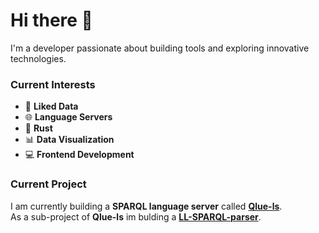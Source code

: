 # Hi there 👋  

I'm a developer passionate about building tools and exploring innovative technologies.  

### Current Interests  

- 🔗 **Liked Data**
- 🌐 **Language Servers**
- 🦀 **Rust**
- 📊 **Data Visualization**
- 💻 **Frontend Development**

### Current Project

I am currently building a **SPARQL language server** called [**Qlue-ls**](https://github.com/IoannisNezis/Qlue-ls).  
As a sub-project of **Qlue-ls** im bulding a [**LL-SPARQL-parser**](https://github.com/IoannisNezis/ll-sparql-parser).
